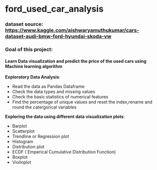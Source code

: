 # ford_used_car_analysis
### dataset source: https://www.kaggle.com/aishwaryamuthukumar/cars-dataset-audi-bmw-ford-hyundai-skoda-vw
### Goal of this project:
#### Learn Data visualization and predict the price of the used cars using Machine learning algorithm
**Exploratory Data Analysis**:
* Read the data as Pandas Dataframe
* Check the data types and missing values
* Check the basic statistics of numerical features
* Find the percentage of unique values and reset the index,rename and round the catergorical variables 

**Exploring the data using different data visualization plots**:
* Barplot
* Scatterplot
* Trendline or Regression plot
* Histogram
* Distribution plot
* ECDF ( Emperical Cumulative Distribution Function)
* Boxplot
* Violinplot 
